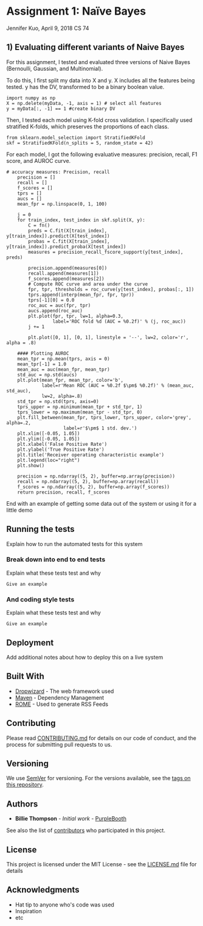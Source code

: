 # Assignment 1: Naïve Bayes

Jennifer Kuo, April 9, 2018
CS 74

## 1) Evaluating different variants of Naive Bayes

For this assignment, I tested and evaluated three versions of Naive Bayes (Bernoulli, Gaussian, and Multinomial). 

To do this, I first split my data into X and y. X includes all the features being tested. y has the DV, transformed to be a binary boolean value.

```
import numpy as np
X = np.delete(myData, -1, axis = 1) # select all features
y = myData[:, -1] == 1 #create binary DV
```

Then, I tested each model using K-fold cross validation. I specifically used stratified K-folds, which preserves the proportions of each class.

```
from sklearn.model_selection import StratifiedKFold
skf = StratifiedKFold(n_splits = 5, random_state = 42)
```

For each model, I got the following evaluative measures: precision, recall, F1 score, and AUROC curve.  
```
# accuracy measures: Precision, recall
    precision = []
    recall = []
    f_scores = []
    tprs = []
    aucs = []
    mean_fpr = np.linspace(0, 1, 100)

    j = 0
    for train_index, test_index in skf.split(X, y):
        C = fn()
        preds = C.fit(X[train_index], y[train_index]).predict(X[test_index])
        probas = C.fit(X[train_index], y[train_index]).predict_proba(X[test_index])
        measures = precision_recall_fscore_support(y[test_index], preds)
        
        precision.append(measures[0])
        recall.append(measures[1])
        f_scores.append(measures[2])
        # Compute ROC curve and area under the curve
        fpr, tpr, thresholds = roc_curve(y[test_index], probas[:, 1])
        tprs.append(interp(mean_fpr, fpr, tpr))
        tprs[-1][0] = 0.0
        roc_auc = auc(fpr, tpr)
        aucs.append(roc_auc)
        plt.plot(fpr, tpr, lw=1, alpha=0.3,
                 label='ROC fold %d (AUC = %0.2f)' % (j, roc_auc))
        j += 1

        plt.plot([0, 1], [0, 1], linestyle = '--', lw=2, color='r', alpha = .8)
        
    #### Plotting AUROC
    mean_tpr = np.mean(tprs, axis = 0)
    mean_tpr[-1] = 1.0
    mean_auc = auc(mean_fpr, mean_tpr)
    std_auc = np.std(aucs)
    plt.plot(mean_fpr, mean_tpr, color='b',
             label=r'Mean ROC (AUC = %0.2f $\pm$ %0.2f)' % (mean_auc, std_auc),
             lw=2, alpha=.8)
    std_tpr = np.std(tprs, axis=0)
    tprs_upper = np.minimum(mean_tpr + std_tpr, 1)
    tprs_lower = np.maximum(mean_tpr - std_tpr, 0)
    plt.fill_between(mean_fpr, tprs_lower, tprs_upper, color='grey', alpha=.2,
                     label=r'$\pm$ 1 std. dev.')
    plt.xlim([-0.05, 1.05])
    plt.ylim([-0.05, 1.05])
    plt.xlabel('False Positive Rate')
    plt.ylabel('True Positive Rate')
    plt.title('Receiver operating characteristic example')
    plt.legend(loc="right")
    plt.show()

    precision = np.ndarray((5, 2), buffer=np.array(precision))
    recall = np.ndarray((5, 2), buffer=np.array(recall))
    f_scores = np.ndarray((5, 2), buffer=np.array(f_scores))
    return precision, recall, f_scores
```

End with an example of getting some data out of the system or using it for a little demo

## Running the tests

Explain how to run the automated tests for this system

### Break down into end to end tests

Explain what these tests test and why

```
Give an example
```

### And coding style tests

Explain what these tests test and why

```
Give an example
```

## Deployment

Add additional notes about how to deploy this on a live system

## Built With

* [Dropwizard](http://www.dropwizard.io/1.0.2/docs/) - The web framework used
* [Maven](https://maven.apache.org/) - Dependency Management
* [ROME](https://rometools.github.io/rome/) - Used to generate RSS Feeds

## Contributing

Please read [CONTRIBUTING.md](https://gist.github.com/PurpleBooth/b24679402957c63ec426) for details on our code of conduct, and the process for submitting pull requests to us.

## Versioning

We use [SemVer](http://semver.org/) for versioning. For the versions available, see the [tags on this repository](https://github.com/your/project/tags). 

## Authors

* **Billie Thompson** - *Initial work* - [PurpleBooth](https://github.com/PurpleBooth)

See also the list of [contributors](https://github.com/your/project/contributors) who participated in this project.

## License

This project is licensed under the MIT License - see the [LICENSE.md](LICENSE.md) file for details

## Acknowledgments

* Hat tip to anyone who's code was used
* Inspiration
* etc
